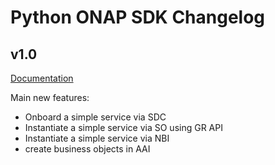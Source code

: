 # Python ONAP SDK Changelog

## v1.0

[Documentation](https://readthedocs.org/dashboard/python-onapsdk/version/v1.0)

Main new features:

- Onboard a simple service via SDC
- Instantiate a simple service via SO using GR API
- Instantiate a simple service via NBI
- create business objects in AAI
